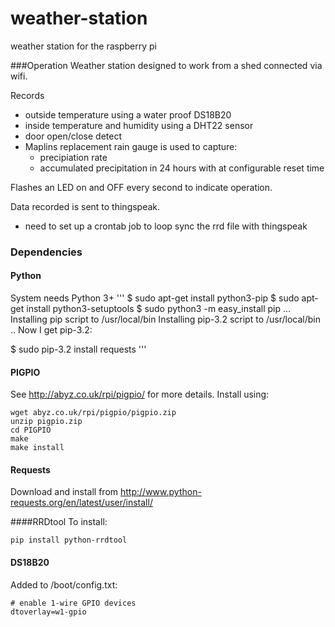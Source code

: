 # weather-station
weather station for the raspberry pi

###Operation
Weather station designed to work from a shed connected via wifi.

Records
  + outside temperature using a water proof DS18B20
  + inside temperature and humidity using a DHT22 sensor
  + door open/close detect
  + Maplins replacement rain gauge is used to capture:
    + precipiation rate
    + accumulated precipitation in 24 hours with at configurable reset time

Flashes an LED on and OFF every second to indicate operation.

Data recorded is sent to thingspeak.
 + need to set up a crontab job to loop sync the rrd file with thingspeak

### Dependencies

#### Python
System needs Python 3+
'''
$ sudo apt-get install python3-pip
$ sudo apt-get install python3-setuptools
$ sudo python3 -m easy_install pip
...
Installing pip script to /usr/local/bin
Installing pip-3.2 script to /usr/local/bin
.. Now I get pip-3.2:

$ sudo pip-3.2 install requests
'''


#### PIGPIO
See http://abyz.co.uk/rpi/pigpio/ for more details.
Install using:
```
wget abyz.co.uk/rpi/pigpio/pigpio.zip
unzip pigpio.zip
cd PIGPIO
make
make install
```

#### Requests
Download and install from http://www.python-requests.org/en/latest/user/install/

####RRDtool
To install:
```
pip install python-rrdtool
```

#### DS18B20
Added to /boot/config.txt:
```
# enable 1-wire GPIO devices
dtoverlay=w1-gpio
```
